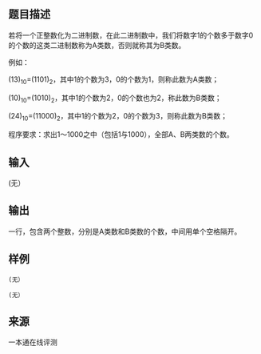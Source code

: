 ## 题目描述

若将一个正整数化为二进制数，在此二进制数中，我们将数字1的个数多于数字0的个数的这类二进制数称为A类数，否则就称其为B类数。

例如：

$(13)_{10}$=$(1101)_2$，其中1的个数为3，0的个数为1，则称此数为A类数；

$(10)_{10}$=$(1010)_2$，其中1的个数为2，0的个数也为2，称此数为B类数；

$(24)_{10}$=$(11000)_2$，其中1的个数为2，0的个数为3，则称此数为B类数；

程序要求：求出1～1000之中（包括1与1000），全部A、B两类数的个数。

## 输入

(无）

## 输出

一行，包含两个整数，分别是A类数和B类数的个数，中间用单个空格隔开。

## 样例

```input1
(无）
```

```output1
(无）
```


 ## 来源

 一本通在线评测 
